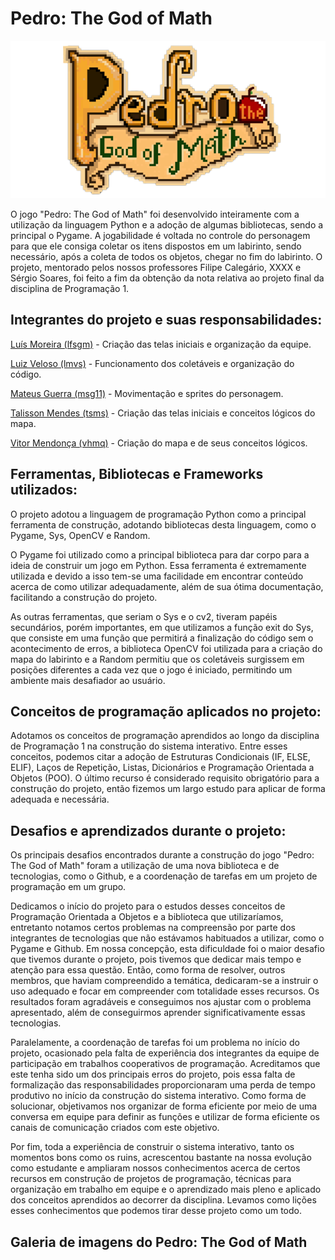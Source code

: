 # Pedro: The God of Math

<img src="main project/assets/logo.png">

O jogo "Pedro: The God of Math" foi desenvolvido inteiramente com a utilização da linguagem Python e a adoção de algumas bibliotecas, sendo a principal o Pygame. A jogabilidade é voltada no controle do personagem para que ele consiga coletar os itens dispostos em um labirinto, sendo necessário, após a coleta de todos os objetos, chegar no fim do labirinto. O projeto, mentorado pelos nossos professores Filipe Calegário, XXXX e Sérgio Soares, foi feito a fim da obtenção da nota relativa ao projeto final da disciplina de Programação 1.


## Integrantes do projeto e suas responsabilidades:

[Luís Moreira (lfsgm)](https://github.com/Luisgsm324) - Criação das telas iniciais e organização da equipe. 

[Luiz Veloso (lmvs)](https://github.com/luizzmg) - Funcionamento dos coletáveis e organização do código. 

[Mateus Guerra (msg11)](https://github.com/mateussguerra) - Movimentação e sprites do personagem. 

[Talisson Mendes (tsms)](https://github.com/talissonmendes) - Criação das telas iniciais e conceitos lógicos do mapa. 

[Vitor Mendonça (vhmq)](https://github.com/VitorMendonca62) - Criação do mapa e de seus conceitos lógicos. 


## Ferramentas, Bibliotecas e Frameworks utilizados: 

O projeto adotou a linguagem de programação Python como a principal ferramenta de construção, adotando bibliotecas desta linguagem, como o Pygame, Sys, OpenCV e Random.  

O Pygame foi utilizado como a principal biblioteca para dar corpo para a ideia de construir um jogo em Python. Essa ferramenta é extremamente utilizada e devido a isso tem-se uma facilidade em encontrar conteúdo acerca de como utilizar adequadamente, além de sua ótima documentação, facilitando a construção do projeto.  

As outras ferramentas, que seriam o Sys e o cv2, tiveram papéis secundários, porém importantes, em que utilizamos a função exit do Sys, que consiste em uma função que permitirá a finalização do código sem o acontecimento de erros, a biblioteca OpenCV foi utilizada para a criação do mapa do labirinto e a Random permitiu que os coletáveis surgissem em posições diferentes a cada vez que o jogo é iniciado, permitindo um ambiente mais desafiador ao usuário. 

## Conceitos de programação aplicados no projeto: 

Adotamos os conceitos de programação aprendidos ao longo da disciplina de Programação 1 na construção do sistema interativo. Entre esses conceitos, podemos citar a adoção de Estruturas Condicionais (IF, ELSE, ELIF), Laços de Repetição, Listas, Dicionários e Programação Orientada a Objetos (POO). O último recurso é considerado requisito obrigatório para a construção do projeto, então fizemos um largo estudo para aplicar de forma adequada e necessária.  

## Desafios e aprendizados durante o projeto: 

Os principais desafios encontrados durante a construção do jogo "Pedro: The God of Math" foram a utilização de uma nova biblioteca e de tecnologias, como o Github, e a coordenação de tarefas em um projeto de programação em um grupo.  

Dedicamos o início do projeto para o estudos desses conceitos de Programação Orientada a Objetos e a biblioteca que utilizaríamos, entretanto notamos certos problemas na compreensão por parte dos integrantes de tecnologias que não estávamos habituados a utilizar, como o Pygame e Github. Em nossa concepção, esta dificuldade foi o maior desafio que tivemos durante o projeto, pois tivemos que dedicar mais tempo e atenção para essa questão. Então, como forma de resolver, outros membros, que haviam compreendido a temática, dedicaram-se a instruir o uso adequado e focar em compreender com totalidade esses recursos. Os resultados foram agradáveis e conseguimos nos ajustar com o problema apresentado, além de conseguirmos aprender significativamente essas tecnologias.   

Paralelamente, a coordenação de tarefas foi um problema no início do projeto, ocasionado pela falta de experiência dos integrantes da equipe de participação em trabalhos cooperativos de programação. Acreditamos que este tenha sido um dos principais erros do projeto, pois essa falta de formalização das responsabilidades proporcionaram uma perda de tempo produtivo no início da construção do sistema interativo. Como forma de solucionar, objetivamos nos organizar de forma eficiente por meio de uma conversa em equipe para definir as funções e utilizar de forma eficiente os canais de comunicação criados com este objetivo.  

Por fim, toda a experiência de construir o sistema interativo, tanto os momentos bons como os ruins, acrescentou bastante na nossa evolução como estudante e ampliaram nossos conhecimentos acerca de certos recursos em construção de projetos de programação, técnicas para organização em trabalho em equipe e o aprendizado mais pleno e aplicado dos conceitos aprendidos ao decorrer da disciplina. Levamos como lições esses conhecimentos que podemos tirar desse projeto como um todo. 

## Galeria de imagens do Pedro: The God of Math
